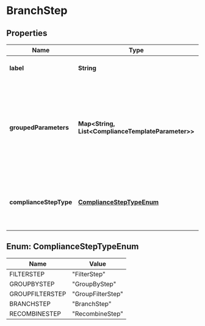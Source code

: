 

# BranchStep


## Properties

| Name | Type | Description | Notes |
|------------ | ------------- | ------------- | -------------|
|**label** | **String** | The label of the compliance step |  |
|**groupedParameters** | **Map&lt;String, List&lt;ComplianceTemplateParameter&gt;&gt;** | Parameters required for the step. Some step types group parameters to differentiate between, for example, hard limit and warning threshold parameters |  |
|**complianceStepType** | [**ComplianceStepTypeEnum**](#ComplianceStepTypeEnum) | . The available values are: FilterStep, GroupByStep, GroupFilterStep, BranchStep, RecombineStep |  |



## Enum: ComplianceStepTypeEnum

| Name | Value |
|---- | -----|
| FILTERSTEP | &quot;FilterStep&quot; |
| GROUPBYSTEP | &quot;GroupByStep&quot; |
| GROUPFILTERSTEP | &quot;GroupFilterStep&quot; |
| BRANCHSTEP | &quot;BranchStep&quot; |
| RECOMBINESTEP | &quot;RecombineStep&quot; |



